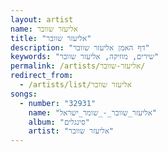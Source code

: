 ```yaml
---
layout: artist
name: אליעזר שוובר
title: "אליעזר שוובר"
description: "דף האמן אליעזר שוובר"
keywords: "שירים, מוזיקה, אליעזר שוובר"
permalink: /artists/אליעזר-שוובר/
redirect_from:
  - /artists/list/אליעזר שוובר
songs:
  - number: "32931"
    name: "אליעזר_שוובר_-_שומר_ישראל"
    album: "סינגלים"
    artist: "אליעזר שוובר"
---
```

